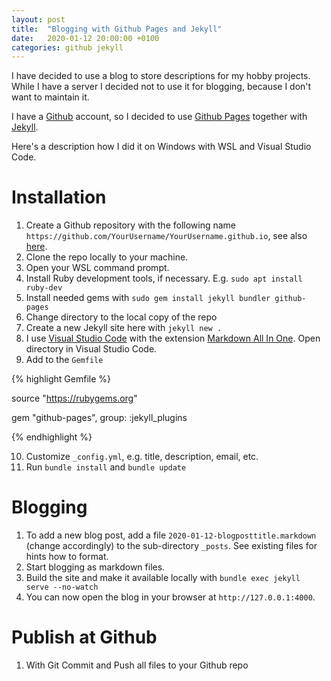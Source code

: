 ```yaml
---
layout: post
title:  "Blogging with Github Pages and Jekyll"
date:   2020-01-12 20:00:00 +0100
categories: github jekyll
---
```


I have decided to use a blog to store descriptions for my hobby projects. While I have a server I decided 
not to use it for blogging, because I don't want to maintain it.

I have a [Github][github] account, so I decided to use [Github Pages][github-pages] together with [Jekyll][jekyll].

Here's a description how I did it on Windows with WSL and Visual Studio Code.

# Installation #

1. Create a Github repository with the following name `https://github.com/YourUsername/YourUsername.github.io`, see also [here][github-pages].
2. Clone the repo locally to your machine.
3. Open your WSL command prompt.
4. Install Ruby development tools, if necessary. E.g. `sudo apt install ruby-dev`
5. Install needed gems with `sudo gem install jekyll bundler github-pages`
6. Change directory to the local copy of the repo
7. Create a new Jekyll site here with `jekyll new .`
8. I use [Visual Studio Code][vscode] with the extension [Markdown All In One][markdown-plugin]. Open directory in Visual Studio Code.
9. Add to the `Gemfile`

{% highlight Gemfile %}

source "https://rubygems.org"

gem "github-pages", group: :jekyll_plugins

{% endhighlight %}

10. Customize `_config.yml`, e.g. title, description, email, etc.
11. Run `bundle install` and `bundle update`

#  Blogging #
1. To add a new blog post, add a file `2020-01-12-blogposttitle.markdown` (change accordingly) to the sub-directory `_posts`. See existing files for hints how to format.
2. Start blogging as markdown files.
3. Build the site and make it available locally with `bundle exec jekyll serve --no-watch`
4. You can now open the blog in your browser at `http://127.0.0.1:4000`.

# Publish at Github #
1. With Git Commit and Push all files to your Github repo

[github]: https://github.com/
[github-pages]: https://pages.github.com/
[jekyll]: https://jekyllrb.com/
[jekyll-docs]: https://jekyllrb.com/docs/
[vscode]: https://code.visualstudio.com/
[markdown-plugin]: https://marketplace.visualstudio.com/items?itemName=yzhang.markdown-all-in-one
